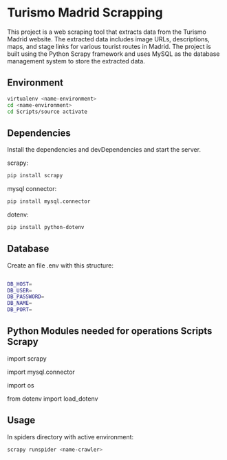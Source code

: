 # Turismo Madrid Scrapping

This project is a web scraping tool that extracts data from the Turismo Madrid website. The extracted data includes image URLs, descriptions, maps, and stage links for various tourist routes in Madrid. The project is built using the Python Scrapy framework and uses MySQL as the database management system to store the extracted data.

## Environment

```sh
virtualenv <name-environment>
cd <name-environment>
cd Scripts/source activate
```

## Dependencies

Install the dependencies and devDependencies and start the server.

scrapy:
```sh
pip install scrapy
```

mysql connector:
```sh
pip install mysql.connector
```
dotenv:
```sh
pip install python-dotenv

```

## Database

Create an file .env with this structure:

```sh

DB_HOST=
DB_USER=
DB_PASSWORD=
DB_NAME=
DB_PORT=

```

## Python Modules needed for operations Scripts Scrapy
import scrapy

import mysql.connector

import os

from dotenv import load_dotenv

## Usage

In spiders directory with active environment:

```sh
scrapy runspider <name-crawler>
```
